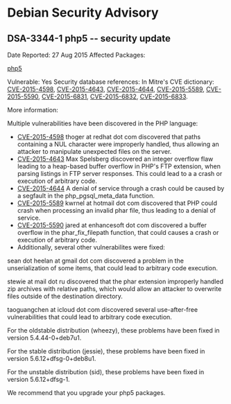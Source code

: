 
Debian Security Advisory
========================


DSA-3344-1 php5 -- security update
----------------------------------



Date Reported:
27 Aug 2015
Affected Packages:

[php5](https://packages.debian.org/src:php5)

Vulnerable:
Yes
Security database references:
In Mitre's CVE dictionary: [CVE-2015-4598](https://security-tracker.debian.org/tracker/CVE-2015-4598), [CVE-2015-4643](https://security-tracker.debian.org/tracker/CVE-2015-4643), [CVE-2015-4644](https://security-tracker.debian.org/tracker/CVE-2015-4644), [CVE-2015-5589](https://security-tracker.debian.org/tracker/CVE-2015-5589), [CVE-2015-5590](https://security-tracker.debian.org/tracker/CVE-2015-5590), [CVE-2015-6831](https://security-tracker.debian.org/tracker/CVE-2015-6831), [CVE-2015-6832](https://security-tracker.debian.org/tracker/CVE-2015-6832), [CVE-2015-6833](https://security-tracker.debian.org/tracker/CVE-2015-6833).  

More information:

Multiple vulnerabilities have been discovered in the PHP language:


* [CVE-2015-4598](https://security-tracker.debian.org/tracker/CVE-2015-4598)
thoger at redhat dot com discovered that paths containing a NUL
 character were improperly handled, thus allowing an attacker to
 manipulate unexpected files on the server.
* [CVE-2015-4643](https://security-tracker.debian.org/tracker/CVE-2015-4643)
Max Spelsberg discovered an integer overflow flaw leading to a
 heap-based buffer overflow in PHP's FTP extension, when parsing
 listings in FTP server responses. This could lead to a a crash or
 execution of arbitrary code.
* [CVE-2015-4644](https://security-tracker.debian.org/tracker/CVE-2015-4644)
A denial of service through a crash could be caused by a segfault
 in the php\_pgsql\_meta\_data function.
* [CVE-2015-5589](https://security-tracker.debian.org/tracker/CVE-2015-5589)
kwrnel at hotmail dot com discovered that PHP could crash when
 processing an invalid phar file, thus leading to a denial of
 service.
* [CVE-2015-5590](https://security-tracker.debian.org/tracker/CVE-2015-5590)
jared at enhancesoft dot com discovered a buffer overflow in the
 phar\_fix\_filepath function, that could causes a crash or execution
 of arbitrary code.
* Additionally, several other vulnerabilites were fixed:


sean dot heelan at gmail dot com discovered a problem in the
 unserialization of some items, that could lead to arbitrary code
 execution.


stewie at mail dot ru discovered that the phar extension improperly
 handled zip archives with relative paths, which would allow an
 attacker to overwrite files outside of the destination directory.


taoguangchen at icloud dot com discovered several use-after-free
 vulnerabilities that could lead to arbitrary code execution.


For the oldstable distribution (wheezy), these problems have been fixed
in version 5.4.44-0+deb7u1.


For the stable distribution (jessie), these problems have been fixed in
version 5.6.12+dfsg-0+deb8u1.


For the unstable distribution (sid), these problems have been fixed in
version 5.6.12+dfsg-1.


We recommend that you upgrade your php5 packages.





